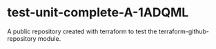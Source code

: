 # test-unit-complete-A-1ADQML
A public repository created with terraform to test the terraform-github-repository module.
